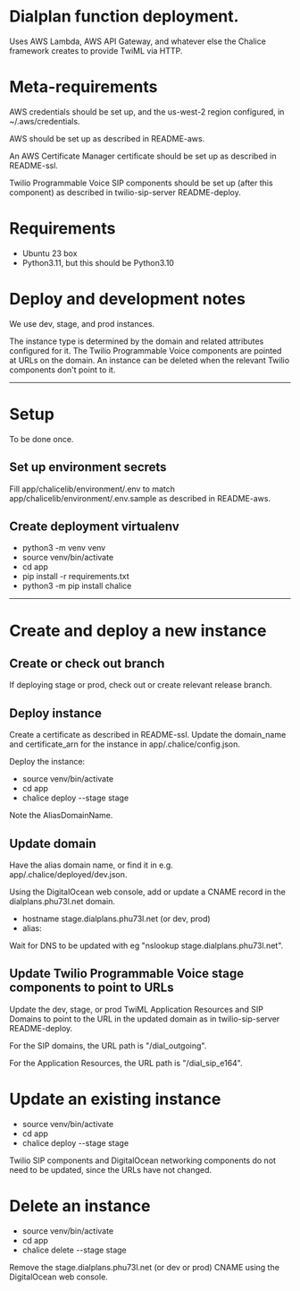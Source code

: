 # Dialplan function deployment.

Uses AWS Lambda, AWS API Gateway, and whatever else the Chalice framework creates to provide TwiML via HTTP.

# Meta-requirements

AWS credentials should be set up, and the us-west-2 region configured, in ~/.aws/credentials.

AWS should be set up as described in README-aws.

An AWS Certificate Manager certificate should be set up as described in README-ssl.

Twilio Programmable Voice SIP components should be set up (after this component) as described in twilio-sip-server README-deploy.

# Requirements

- Ubuntu 23 box
- Python3.11, but this should be Python3.10

# Deploy and development notes

We use dev, stage, and prod instances.

The instance type is determined by the domain and related attributes configured for it. The Twilio Programmable Voice components are pointed at URLs on the domain. An instance can be deleted when the relevant Twilio components don't point to it.

---

# Setup

To be done once.

## Set up environment secrets

Fill app/chalicelib/environment/.env to match app/chalicelib/environment/.env.sample as described in README-aws.

## Create deployment virtualenv

- python3 -m venv venv
- source venv/bin/activate
- cd app
- pip install -r requirements.txt
- python3 -m pip install chalice

---

# Create and deploy a new instance

## Create or check out branch

If deploying stage or prod, check out or create relevant release branch.

## Deploy instance

Create a certificate as described in README-ssl. Update the domain_name and certificate_arn for the instance in app/.chalice/config.json.

Deploy the instance:

- source venv/bin/activate
- cd app
- chalice deploy --stage stage

Note the AliasDomainName.

## Update domain

Have the alias domain name, or find it in e.g. app/.chalice/deployed/dev.json.

Using the DigitalOcean web console, add or update a CNAME record in the dialplans.phu73l.net domain.

- hostname stage.dialplans.phu73l.net (or dev, prod)
- alias: <alias domain name>

Wait for DNS to be updated with eg "nslookup stage.dialplans.phu73l.net".

## Update Twilio Programmable Voice stage components to point to URLs

Update the dev, stage, or prod TwiML Application Resources and SIP Domains to point to the URL in the updated domain as in twilio-sip-server README-deploy.

For the SIP domains, the URL path is "/dial_outgoing".

For the Application Resources, the URL path is "/dial_sip_e164".

# Update an existing instance

- source venv/bin/activate
- cd app
- chalice deploy --stage stage

Twilio SIP components and DigitalOcean networking components do not need to be updated, since the URLs have not changed.

# Delete an instance

- source venv/bin/activate
- cd app
- chalice delete --stage stage

Remove the stage.dialplans.phu73l.net (or dev or prod) CNAME using the DigitalOcean web console.
